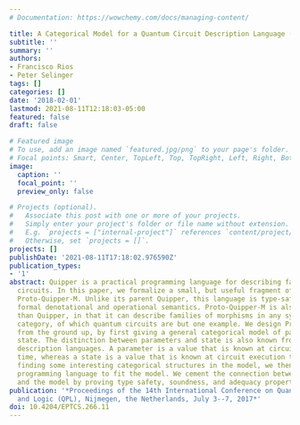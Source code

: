 ```yaml
---
# Documentation: https://wowchemy.com/docs/managing-content/

title: A Categorical Model for a Quantum Circuit Description Language (Extended Abstract)
subtitle: ''
summary: ''
authors:
- Francisco Rios
- Peter Selinger
tags: []
categories: []
date: '2018-02-01'
lastmod: 2021-08-11T12:18:03-05:00
featured: false
draft: false

# Featured image
# To use, add an image named `featured.jpg/png` to your page's folder.
# Focal points: Smart, Center, TopLeft, Top, TopRight, Left, Right, BottomLeft, Bottom, BottomRight.
image:
  caption: ''
  focal_point: ''
  preview_only: false

# Projects (optional).
#   Associate this post with one or more of your projects.
#   Simply enter your project's folder or file name without extension.
#   E.g. `projects = ["internal-project"]` references `content/project/deep-learning/index.md`.
#   Otherwise, set `projects = []`.
projects: []
publishDate: '2021-08-11T17:18:02.976590Z'
publication_types:
- '1'
abstract: Quipper is a practical programming language for describing families of quantum
  circuits. In this paper, we formalize a small, but useful fragment of Quipper called
  Proto-Quipper-M. Unlike its parent Quipper, this language is type-safe and has a
  formal denotational and operational semantics. Proto-Quipper-M is also more general
  than Quipper, in that it can describe families of morphisms in any symmetric monoidal
  category, of which quantum circuits are but one example. We design Proto-Quipper-M
  from the ground up, by first giving a general categorical model of parameters and
  state. The distinction between parameters and state is also known from hardware
  description languages. A parameter is a value that is known at circuit generation
  time, whereas a state is a value that is known at circuit execution time. After
  finding some interesting categorical structures in the model, we then define the
  programming language to fit the model. We cement the connection between the language
  and the model by proving type safety, soundness, and adequacy properties.
publication: '*Proceedings of the 14th International Conference on Quantum Physics
  and Logic (QPL), Nijmegen, the Netherlands, July 3--7, 2017*'
doi: 10.4204/EPTCS.266.11
---
```

